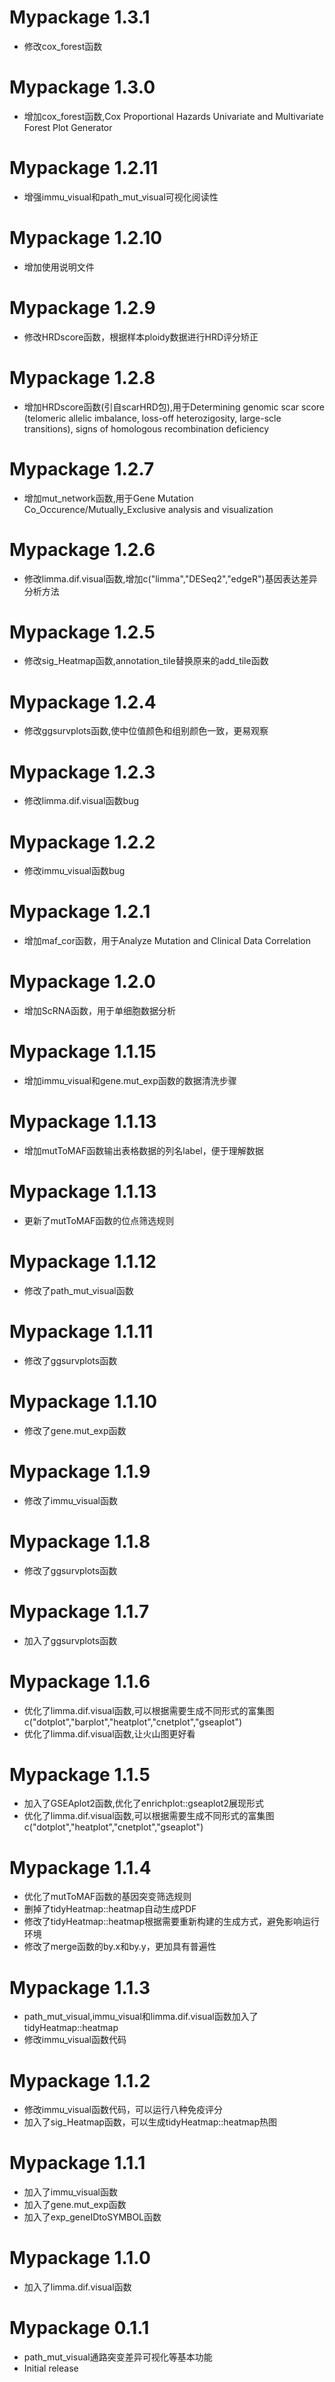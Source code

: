 # Mypackage 1.3.1

* 修改cox_forest函数

# Mypackage 1.3.0

* 增加cox_forest函数,Cox Proportional Hazards Univariate and Multivariate Forest Plot Generator

# Mypackage 1.2.11

* 增强immu_visual和path_mut_visual可视化阅读性

# Mypackage 1.2.10

* 增加使用说明文件

# Mypackage 1.2.9

* 修改HRDscore函数，根据样本ploidy数据进行HRD评分矫正

# Mypackage 1.2.8

* 增加HRDscore函数(引自scarHRD包),用于Determining genomic scar score (telomeric allelic imbalance, loss-off heterozigosity, large-scle transitions), signs of homologous recombination deficiency

# Mypackage 1.2.7

* 增加mut_network函数,用于Gene Mutation Co_Occurence/Mutually_Exclusive analysis and visualization

# Mypackage 1.2.6

* 修改limma.dif.visual函数,增加c("limma","DESeq2","edgeR")基因表达差异分析方法

# Mypackage 1.2.5

* 修改sig_Heatmap函数,annotation_tile替换原来的add_tile函数

# Mypackage 1.2.4

* 修改ggsurvplots函数,使中位值颜色和组别颜色一致，更易观察

# Mypackage 1.2.3

* 修改limma.dif.visual函数bug

# Mypackage 1.2.2

* 修改immu_visual函数bug

# Mypackage 1.2.1

* 增加maf_cor函数，用于Analyze Mutation and Clinical Data Correlation

# Mypackage 1.2.0

* 增加ScRNA函数，用于单细胞数据分析

# Mypackage 1.1.15

* 增加immu_visual和gene.mut_exp函数的数据清洗步骤

# Mypackage 1.1.13

* 增加mutToMAF函数输出表格数据的列名label，便于理解数据

# Mypackage 1.1.13

* 更新了mutToMAF函数的位点筛选规则

# Mypackage 1.1.12

* 修改了path_mut_visual函数

# Mypackage 1.1.11

* 修改了ggsurvplots函数

# Mypackage 1.1.10

* 修改了gene.mut_exp函数

# Mypackage 1.1.9

* 修改了immu_visual函数

# Mypackage 1.1.8

* 修改了ggsurvplots函数

# Mypackage 1.1.7

* 加入了ggsurvplots函数

# Mypackage 1.1.6

* 优化了limma.dif.visual函数,可以根据需要生成不同形式的富集图c("dotplot","barplot","heatplot","cnetplot","gseaplot")
* 优化了limma.dif.visual函数,让火山图更好看

# Mypackage 1.1.5

* 加入了GSEAplot2函数,优化了enrichplot::gseaplot2展现形式
* 优化了limma.dif.visual函数,可以根据需要生成不同形式的富集图c("dotplot","heatplot","cnetplot","gseaplot")

# Mypackage 1.1.4

* 优化了mutToMAF函数的基因突变筛选规则
* 删掉了tidyHeatmap::heatmap自动生成PDF
* 修改了tidyHeatmap::heatmap根据需要重新构建的生成方式，避免影响运行环境
* 修改了merge函数的by.x和by.y，更加具有普遍性

# Mypackage 1.1.3

* path_mut_visual,immu_visual和limma.dif.visual函数加入了tidyHeatmap::heatmap
* 修改immu_visual函数代码

# Mypackage 1.1.2

* 修改immu_visual函数代码，可以运行八种免疫评分
* 加入了sig_Heatmap函数，可以生成tidyHeatmap::heatmap热图

# Mypackage 1.1.1

* 加入了immu_visual函数
* 加入了gene.mut_exp函数
* 加入了exp_geneIDtoSYMBOL函数

# Mypackage 1.1.0

* 加入了limma.dif.visual函数

# Mypackage 0.1.1

* path_mut_visual通路突变差异可视化等基本功能
* Initial release
